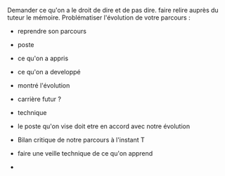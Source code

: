 Demander ce qu'on a le droit de dire et de pas dire. 
faire relire auprès du tuteur le mémoire.
Problématiser l'évolution de votre parcours : 
-  reprendre son parcours 
- poste 
- ce qu'on a appris
- ce qu'on a developpé
- montré l'évolution
-  carrière futur ?
- technique 
- le poste qu'on vise doit etre en accord avec notre évolution
- Bilan critique de notre parcours à l'instant T
- faire une veille technique de ce qu'on apprend

- 